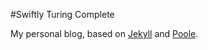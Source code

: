 #Swiftly Turing Complete

My personal blog, based on [Jekyll](http://jekyllrb.com/) and [Poole](https://github.com/poole/poole).
